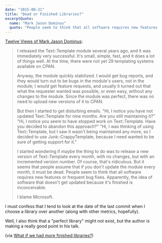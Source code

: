 ```yaml
---
date: "2015-08-21"
title: "Dead or Finished Libraries?"
excerptQuote:
  name: "Mark Jason Dominus"
  quote: "People seem to think that all software requires new features or frequent bug fixes. Apparently, the idea of software that doesn't get updated because it's finished is inconceivable."
---
```


[Twelve Views of Mark Jason Dominus](http://perl.plover.com/yak/12views/samples/notes.html):

> I released the Text::Template module several years ago, and it was immediately very successful. It's small, simple, fast, and it does a lot of things well. At the time, there were not yet 29 templating systems available on CPAN.
>
> Anyway, the module quickly stabilized. I would get bug reports, and they would turn out to be bugs in the module's users, not in the module; I would get feature requests, and usually it turned out that what the requester wanted was possible, or even easy, without any changes to the module. Since the module was perfect, there was no need to upload new versions of it to CPAN.
>
> But then I started to get disturbing emails. "Hi, I notice you have not updated Text::Template for nine months. Are you still maintaining it?" "Hi, I notice you seem to have stopped work on Text::Template. Have you decided to abandon this approach?" "Hi, I was thinking of using Text::Template, but I saw it wasn't being maintained any more, so I decided to use Junk::CrappyTemplate, because I need wanted to be sure of getting support for it."
>
> I started wondering if maybe the thing to do was to release a new version of Text::Template every month, with no changes, but with an incremented version number. Of course, that's ridiculous. But it seems that people assume that if you don't update the module every month, it must be dead. People seem to think that all software requires new features or frequent bug fixes. Apparently, the idea of software that doesn't get updated because it's finished is inconceivable.
>
> I blame Microsoft.

I must confess that I tend to look at the date of the last commit when I choose a library over another (along with other metrics, hopefully).

Well, I also think that a "perfect library" might not exist, but the author is making a really good point in his talk.

(via [What if we had more finished libraries?](http://www.drmaciver.com/2015/08/what-if-we-had-more-finished-libraries/))

